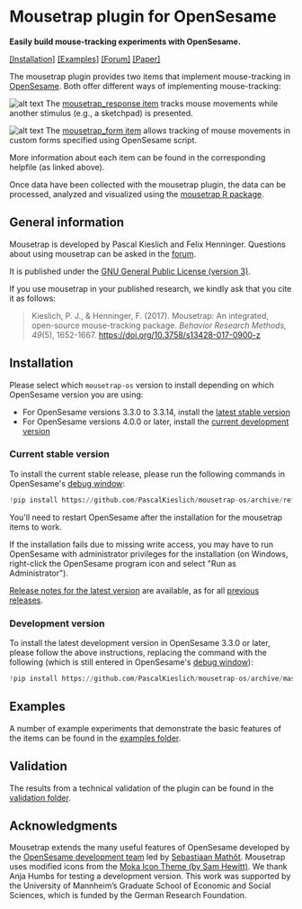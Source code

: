 # Mousetrap plugin for OpenSesame

__Easily build mouse-tracking experiments with OpenSesame.__

[[Installation]](#installation) [[Examples]](examples#example-experiments) [[Forum]](http://forum.cogsci.nl/index.php?p=/categories/mousetrap) [[Paper]](https://doi.org/10.3758/s13428-017-0900-z)

The mousetrap plugin provides two items that implement mouse-tracking in [OpenSesame](http://osdoc.cogsci.nl/).
Both offer different ways of implementing mouse-tracking:

![alt text](plugins/mousetrap_response/mousetrap_response_large.png "mousetrap_response plug-in") The [mousetrap_response item](plugins/mousetrap_response/mousetrap_response.md#mousetrap-response-item) tracks mouse movements while another stimulus (e.g., a sketchpad) is presented.

![alt text](plugins/mousetrap_form/mousetrap_form_large.png "mousetrap_form plug-in") The [mousetrap_form item](plugins/mousetrap_form/mousetrap_form.md#mousetrap-form-item) allows tracking of mouse movements in custom forms specified using OpenSesame script.

More information about each item can be found in the corresponding helpfile (as linked above).

Once data have been collected with the mousetrap plugin, the data can be processed, analyzed and visualized using the [mousetrap R package](https://github.com/PascalKieslich/mousetrap).


## General information
Mousetrap is developed by Pascal Kieslich and Felix Henninger.
Questions about using mousetrap can be asked in the [forum](http://forum.cogsci.nl/index.php?p=/categories/mousetrap).

It is published under the [GNU General Public License (version 3)](LICENSE).

If you use mousetrap in your published research, we kindly ask that you cite it as follows:

> Kieslich, P. J., & Henninger, F. (2017). Mousetrap: An integrated, open-source mouse-tracking package. _Behavior Research Methods, 49_(5), 1652-1667. https://doi.org/10.3758/s13428-017-0900-z


## Installation

Please select which `mousetrap-os` version to install depending on which OpenSesame version you are using:
* For OpenSesame versions 3.3.0 to 3.3.14, install the [latest stable version](#latest-stable-version)
* For OpenSesame versions 4.0.0 or later, install the [current development version](#development-version)

### Current stable version

To install the current stable release, please run the following commands in OpenSesame's [debug window](http://osdoc.cogsci.nl/manual/interface/#the-debug-window):

```python
!pip install https://github.com/PascalKieslich/mousetrap-os/archive/refs/tags/2.1.0.zip
```

You'll need to restart OpenSesame after the installation for the mousetrap items to work.

If the installation fails due to missing write access, you may have to run OpenSesame with administrator privileges for the installation (on Windows, right-click the OpenSesame program icon and select "Run as Administrator").

[Release notes for the latest version](https://github.com/PascalKieslich/mousetrap-os/releases/latest) are available, as for all [previous releases](https://github.com/PascalKieslich/mousetrap-os/releases).

### Development version

To install the latest development version in OpenSesame 3.3.0 or later, please follow the above instructions, replacing the command with the following (which is still entered in OpenSesame's [debug window](http://osdoc.cogsci.nl/manual/interface/#the-debug-window)):

```python
!pip install https://github.com/PascalKieslich/mousetrap-os/archive/master.zip
```

## Examples

A number of example experiments that demonstrate the basic features of the items can be found in the [examples folder](examples#example-experiments).


## Validation

The results from a technical validation of the plugin can be found in the [validation folder](validation).


## Acknowledgments
Mousetrap extends the many useful features of OpenSesame developed by the [OpenSesame development team](http://osdoc.cogsci.nl/team/) led by [Sebastiaan Mathôt](http://www.cogsci.nl/smathot).
Mousetrap uses modified icons from the [Moka Icon Theme (by Sam Hewitt)](https://snwh.org/moka). We thank Anja Humbs for testing a development version. This work was supported by the University of Mannheim’s Graduate School of Economic and Social Sciences, which is funded by the German Research Foundation.
